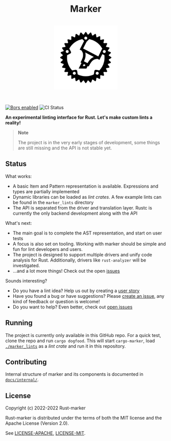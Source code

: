 <h1 align="center">Marker</h1>
<p align="center">
    <br/>
    <img height=200 src="res/logo.svg" alt="Marker logo"/>
</p>

<br/>

[![Bors enabled](https://bors.tech/images/badge_small.svg)](https://app.bors.tech/repositories/46214)
![CI Status](https://github.com/rust-marker/marker/actions/workflows/rust_bors.yml/badge.svg)

**An experimental linting interface for Rust. Let's make custom lints a reality!**

> **Note**
>
> The project is in the very early stages of development, some things are still missing and the API is not stable yet.

## Status

What works:
- A basic Item and Pattern representation is available. Expressions and types are partially implemented
- Dynamic libraries can be loaded as *lint crates*. A few example lints can be found in the `marker_lints` directory
- The API is separated from the driver and translation layer. Rustc is currently the only backend development along with the API

What's next:
- The main goal is to complete the AST representation, and start on user tests
- A focus is also set on tooling. Working with marker should be simple and fun for lint developers and users.
- The project is designed to support multiple drivers and unify code analysis for Rust. Additionally, drivers like `rust-analyzer` will be investigated.
- ...and a lot more things! Check out the open [issues](https://github.com/rust-marker/marker/issues?q=is%3Aissue+is%3Aopen+sort%3Aupdated-desc)

Sounds interesting?
* Do you have a lint idea? Help us out by creating a [user story](https://github.com/rust-marker/design/issues/new?assignees=&labels=A-user-story&template=user-story.md&title=)
* Have you found a bug or have suggestions? Please [create an issue](https://github.com/rust-marker/marker/issues/new), any kind of feedback or question is welcome!
* Do you want to help? Even better, check out [open issues](https://github.com/rust-marker/marker/issues?q=is%3Aissue+is%3Aopen+sort%3Aupdated-desc)

## Running

The project is currently only available in this GitHub repo.
For a quick test, clone the repo and run `cargo dogfood`.
This will start `cargo-marker`, load [`./marker_lints`](./marker_lints) as a *lint crate* and run it in this repository.

## Contributing

Internal structure of marker and its components is documented in [`docs/internal/`](./docs/internal/).

## License

Copyright (c) 2022-2022 Rust-marker

Rust-marker is distributed under the terms of both the MIT license
and the Apache License (Version 2.0).

See [LICENSE-APACHE](./LICENSE-APACHE), [LICENSE-MIT](./LICENSE-MIT).

